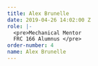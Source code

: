```yaml
---
title: Alex Brunelle
date: 2019-04-26 14:02:00 Z
role: |-
  <pre>Mechanical Mentor
  FRC 166 Alumnus </pre>
order-number: 4
name: Alex Brunelle
---
```


